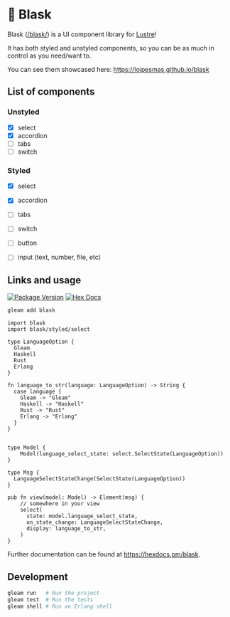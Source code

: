# 🌟 Blask

Blask ([/blask/](https://en.wiktionary.org/wiki/blask)) is a UI component library for [Lustre](https://github.com/lustre-labs/lustre)!

It has both styled and unstyled components, so you can be as much in control as you need/want to.

You can see them showcased here: <https://loipesmas.github.io/blask>

## List of components

### Unstyled

- [x] select
- [x] accordion
- [ ] tabs
- [ ] switch

### Styled

- [x] select
- [x] accordion
- [ ] tabs
- [ ] switch
- [ ] button
- [ ] input (text, number, file, etc)


## Links and usage

[![Package Version](https://img.shields.io/hexpm/v/blask)](https://hex.pm/packages/blask)
[![Hex Docs](https://img.shields.io/badge/hex-docs-ffaff3)](https://hexdocs.pm/blask/)

```sh
gleam add blask
```
```gleam
import blask
import blask/styled/select

type LanguageOption {
  Gleam
  Haskell
  Rust
  Erlang
}

fn language_to_str(language: LanguageOption) -> String {
  case language {
    Gleam -> "Gleam"
    Haskell -> "Haskell"
    Rust -> "Rust"
    Erlang -> "Erlang"
  }
}


type Model {
    Model(language_select_state: select.SelectState(LanguageOption))
}

type Msg {
  LanguageSelectStateChange(SelectState(LanguageOption))
}

pub fn view(model: Model) -> Element(msg) {
    // somewhere in your view
    select(
      state: model.language_select_state,
      on_state_change: LanguageSelectStateChange,
      display: language_to_str,
    )
}
```

Further documentation can be found at <https://hexdocs.pm/blask>.

## Development

```sh
gleam run   # Run the project
gleam test  # Run the tests
gleam shell # Run an Erlang shell
```
